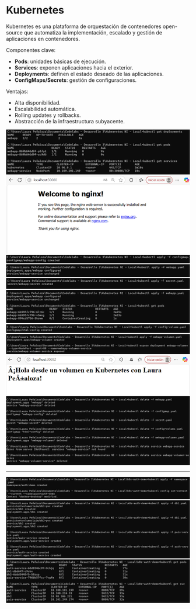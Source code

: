 # Kubernetes

Kubernetes es una plataforma de orquestación de contenedores open-source que automatiza la implementación, escalado y gestión de aplicaciones en contenedores.

Componentes clave:

- **Pods**: unidades básicas de ejecución.
- **Services**: exponen aplicaciones hacia el exterior.
- **Deployments**: definen el estado deseado de las aplicaciones.
- **ConfigMaps/Secrets**: gestión de configuraciones.

Ventajas:

- Alta disponibilidad.
- Escalabilidad automática.
- Rolling updates y rollbacks.
- Abstracción de la infraestructura subyacente.

![img.png](img.png)
![img_1.png](img_1.png)
![img_2.png](img_2.png)
![img_3.png](img_3.png)
![img_4.png](img_4.png)
![img_5.png](img_5.png)
![img_6.png](img_6.png)
![img_7.png](img_7.png)
![img_8.png](img_8.png)
![img_9.png](img_9.png)

-------

![img_10.png](img_10.png)
![img_11.png](img_11.png)
![img_12.png](img_12.png)